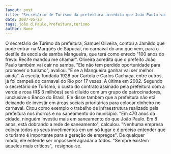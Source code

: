 ```yaml
---
layout: post
title: "Secretário de Turismo da prefeitura acredita que João Paulo vai desfilar "
date: 2007-05-23
tags: joão d,Paulo,Prefeitura,turismo
author: None
---
```

O secret&aacute;rio de Turimo da prefeitura, Samuel Oliveira,&nbsp;contou a Jamildo que pode entrar na Marqu&ecirc;s de Sapuca&iacute;, no carnaval do ano que vem, para o desfile da escola de samba Mangueira, que ter&aacute; como enredo &quot;100 anos do frevo: Recife mandou me chamar&quot;.
Oliveira acredita que o prefeito Jo&atilde;o Paulo tamb&eacute;m vai cair no samba. &quot;Ele n&atilde;o tem perdido oportunidade para promover o turismo&quot;, avaliou. &quot;E se a Mangueira ganhar vai ser melhor ainda&quot;. A escola, fundada 1928 por Cartola e Carlos Cacha&ccedil;a, entre outros, j&aacute; foi campe&atilde; do carnaval do Rio por 17 vezes. A &uacute;ltima em 2002.
Segundo o secret&aacute;rio de Turismo, o custo do contrato assinado pela prefeitura com a verde e rosa (R$ 3 milh&otilde;es) ser&aacute; dilu&iacute;do com um grupo de patrocinadores, iunclusive o Banco do Brasil. 
Ele disse tamb&eacute;m que a prefeitura n&atilde;o et&aacute; deixando de investir em &aacute;reas&nbsp;sociais priorit&aacute;rias para colocar dinheiro no carnaval. Citou como exemplo o trabalho de infraestrutura realizado pela prefeitura nos morros e no saneamento do munic&iacute;pio.
&quot;Em 470 anos da cidade, ningu&eacute;m investiu mais em saneamento do que Jo&atilde;o Paulo. Em 8 anos, est&aacute; dobrando a rede de saneamento&quot;, calculou. &quot;Nenhuma empresa coloca todos os seus invetimentos em um s&oacute; lugar e&nbsp;&eacute; preciso entender que o turismo &eacute; importante para a gera&ccedil;&atilde;o de empregos&quot;.
De qualquer modo,&nbsp;ele entende ser imposs&iacute;vel agradar a todos. &quot;Sempre&nbsp;existem aqueles mais cr&iacute;ticos&quot;,&nbsp;&nbsp;resignou-se. 
